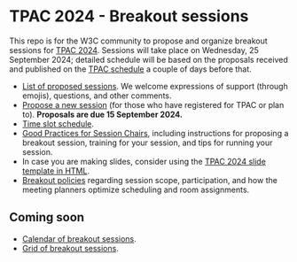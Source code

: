 # TPAC 2024 - Breakout sessions
This repo is for the W3C community to propose and organize breakout sessions for [TPAC 2024](https://www.w3.org/2024/09/TPAC/). Sessions will take place on Wednesday, 25 September 2024; detailed schedule will be based on the proposals received and published on the [TPAC schedule](https://www.w3.org/2024/09/TPAC/breakouts.html) a couple of days before that.

* [List of proposed sessions](../../issues). We welcome expressions of support (through emojis), questions, and other comments.
* [Propose a new session](https://github.com/w3c/tpac2024-breakouts/issues/new?assignees=&labels=session&projects=&template=session.yml) (for those who have registered for TPAC or plan to). **Proposals are due 15 September 2024.**
* [Time slot schedule](https://github.com/w3c/tpac2024-breakouts/wiki/Breakout%E2%80%90time%E2%80%90slots).
* [Good Practices for Session Chairs](https://github.com/w3c/tpac-breakouts/wiki/Good-Practices-for-Session-Chairs), including instructions for proposing a breakout session, training for your session, and tips for running your session.
* In case you are making slides, consider using the [TPAC 2024 slide template in HTML](https://www.w3.org/2024/Talks/TPAC/Templates/).
* [Breakout policies](https://github.com/w3c/tpac-breakouts/wiki/Policies) regarding session scope, participation, and how the meeting planners optimize scheduling and room assignments.

## Coming soon

* [Calendar of breakout sessions](https://www.w3.org/calendar/tpac2024/breakout-sessions/).
* [Grid of breakout sessions](https://www.w3.org/2024/09/TPAC/breakouts.html#grid).
